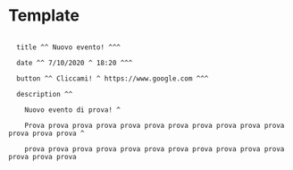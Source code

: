 # Template
<code>
  title ^^ Nuovo evento! ^^^ <br>
  date ^^ 7/10/2020 ^ 18:20 ^^^ <br>
  button ^^ Cliccami! ^ https://www.google.com ^^^ <br>
  description ^^ <br>
    Nuovo evento di prova! ^ <br>
    Prova prova prova prova prova prova prova prova prova prova prova prova prova prova ^ <br>
    prova prova prova prova prova prova prova prova prova prova prova prova prova prova <br>
</code>

